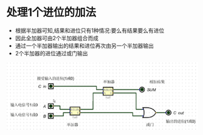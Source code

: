 # 处理1个进位的加法
+ 根据半加器可知,结果和进位只有1种情况:要么有结果要么有进位
+ 因此全加器可由2个半加器组合而成
+ 通过一个半加器输出的结果和进位再次由另一个半加器输出
+ 2个半加器的进位通过或门输出

![全加器](imgs/all_add.gif)
